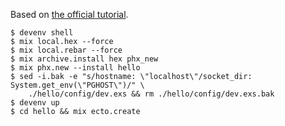 Based on [the official tutorial](https://hexdocs.pm/phoenix/installation.html).

```shell-session
$ devenv shell
$ mix local.hex --force
$ mix local.rebar --force
$ mix archive.install hex phx_new
$ mix phx.new --install hello
$ sed -i.bak -e "s/hostname: \"localhost\"/socket_dir: System.get_env(\"PGHOST\")/" \
    ./hello/config/dev.exs && rm ./hello/config/dev.exs.bak
$ devenv up
$ cd hello && mix ecto.create
```
